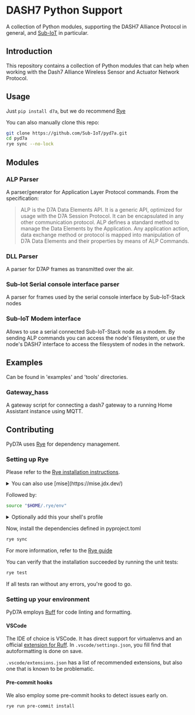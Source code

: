 <!--
Copyright (c) 2015-2021 University of Antwerp, Aloxy NV.

This file is part of pyd7a.
See https://github.com/Sub-IoT/pyd7a for further info.

Licensed under the Apache License, Version 2.0 (the "License");
you may not use this file except in compliance with the License.
You may obtain a copy of the License at

    http://www.apache.org/licenses/LICENSE-2.0

Unless required by applicable law or agreed to in writing, software
distributed under the License is distributed on an "AS IS" BASIS,
WITHOUT WARRANTIES OR CONDITIONS OF ANY KIND, either express or implied.
See the License for the specific language governing permissions and
limitations under the License.
-->
# DASH7 Python Support

A collection of Python modules, supporting the DASH7 Alliance Protocol in general,
and [Sub-IoT](https://github.com/Sub-Iot/Sub-IoT-Stack) in particular.

## Introduction

This repository contains a collection of Python modules that can help when working with the Dash7 Alliance Wireless Sensor and Actuator Network Protocol.

## Usage

Just `pip install d7a`, but we do recommend [Rye](https://rye-up.com)

You can also manually clone this repo:

```bash
git clone https://github.com/Sub-IoT/pyd7a.git
cd pyd7a
rye sync --no-lock
```

## Modules

### ALP Parser

A parser/generator for Application Layer Protocol commands. From the specification:

> ALP is the D7A Data Elements API. It is a generic API, optimized for usage with the D7A Session Protocol.
> It can be encapsulated in any other communication protocol. ALP defines a standard method to manage the Data Elements by the Application.
> Any application action, data exchange method or protocol is mapped into manipulation of D7A Data Elements and their properties by means of ALP Commands.

### DLL Parser

A parser for D7AP frames as transmitted over the air.

### Sub-Iot Serial console interface parser

A parser for frames used by the serial console interface by Sub-IoT-Stack nodes

### Sub-IoT Modem interface

Allows to use a serial connected Sub-IoT-Stack node as a modem. By sending ALP commands you can access the node's filesystem, or use the node's DASH7 interface to access the filesystem of nodes in the network.

## Examples

Can be found in 'examples' and 'tools' directories.

### Gateway_hass

A gateway script for connecting a dash7 gateway to a running Home Assistant instance using MQTT.

## Contributing

PyD7A uses [Rye](https://rye-up.com) for dependency management.

### Setting up Rye

Please refer to the [Rye installation instructions](https://rye-up.com/guide/installation/).

<details>
  <summary>You can also use [mise](https://mise.jdx.dev/)</summary>

```bash
mise plugin add rye https://github.com/Azuki-bar/asdf-rye.git
mise install rye
mise use rye
RYE_INSTALL_OPTION=--yes RYE_TOOLCHAIN=/usr/bin/python rye
```

</details>

Followed by:

```bash
source "$HOME/.rye/env"
```

<details>
  <summary>Optionally add this your shell's profile</summary>

```bash
# bash
echo 'source "$HOME/.rye/env"' >> ~/.bashrc

# zsh
echo 'source "$HOME/.rye/env"' >> ~/.zprofile
```

</details>

Now, install the dependencies defined in pyproject.toml

```bash
rye sync
```

For more information, refer to the [Rye guide](https://rye-up.com/guide/)

You can verify that the installation succeeded by running the unit tests:

```bash
rye test
```

If all tests ran without any errors, you're good to go.

### Setting up your environment

PyD7A employs [Ruff](https://docs.astral.sh/ruff/) for code linting and formatting.

#### VSCode

The IDE of choice is VSCode. It has direct support for virtualenvs and an official
[extension for Ruff](https://marketplace.visualstudio.com/items?itemName=charliermarsh.ruff).
In `.vscode/settings.json`, you fill find that autoformatting is done on save.

`.vscode/extensions.json` has a list of recommended extensions, but also one
that is known to be problematic.

#### Pre-commit hooks

We also employ some pre-commit hooks to detect issues early on.

```bash
rye run pre-commit install
```
